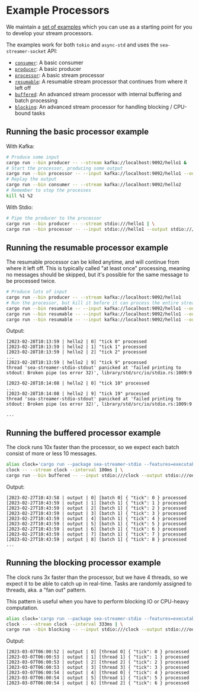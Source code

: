# Example Processors

We maintain a [set of examples](https://github.com/SeaQL/sea-streamer/tree/main/examples) which you can use as a starting point for you to develop your stream processors.

The examples work for both `tokio` and `async-std` and uses the `sea-streamer-socket` API:

+ [`consumer`](https://github.com/SeaQL/sea-streamer/blob/main/examples/src/bin/consumer.rs): A basic consumer
+ [`producer`](https://github.com/SeaQL/sea-streamer/blob/main/examples/src/bin/producer.rs): A basic producer
+ [`processor`](https://github.com/SeaQL/sea-streamer/blob/main/examples/src/bin/processor.rs): A basic stream processor
+ [`resumable`](https://github.com/SeaQL/sea-streamer/blob/main/examples/src/bin/resumable.rs): A resumable stream processor that continues from where it left off
+ [`buffered`](https://github.com/SeaQL/sea-streamer/blob/main/examples/src/bin/buffered.rs): An advanced stream processor with internal buffering and batch processing
+ [`blocking`](https://github.com/SeaQL/sea-streamer/blob/main/examples/src/bin/blocking.rs): An advanced stream processor for handling blocking / CPU-bound tasks

## Running the basic processor example

With Kafka:

```bash
# Produce some input
cargo run --bin producer -- --stream kafka://localhost:9092/hello1 &
# Start the processor, producing some output
cargo run --bin processor -- --input kafka://localhost:9092/hello1 --output kafka://localhost:9092/hello2 &
# Replay the output
cargo run --bin consumer -- --stream kafka://localhost:9092/hello2
# Remember to stop the processes
kill %1 %2
```

With Stdio:

```bash
# Pipe the producer to the processor
cargo run --bin producer -- --stream stdio:///hello1 | \
cargo run --bin processor -- --input stdio:///hello1 --output stdio:///hello2
```

## Running the resumable processor example

The resumable processor can be killed anytime, and will continue from where it left off.
This is typically called "at least once" processing, meaning no messages should be skipped,
but it's possible for the same message to be processed twice.

```bash
# Produce lots of input
cargo run --bin producer -- --stream kafka://localhost:9092/hello1
# Run the processor, but kill it before it can process the entire stream
cargo run --bin resumable -- --input kafka://localhost:9092/hello1 --output stdio:///hello2 | head -n 10
cargo run --bin resumable -- --input kafka://localhost:9092/hello1 --output stdio:///hello2 | head -n 10
cargo run --bin resumable -- --input kafka://localhost:9092/hello1 --output stdio:///hello2 | head -n 10
```

Output:

```log
[2023-02-28T10:13:59 | hello2 | 0] "tick 0" processed
[2023-02-28T10:13:59 | hello2 | 1] "tick 1" processed
[2023-02-28T10:13:59 | hello2 | 2] "tick 2" processed
...
[2023-02-28T10:13:59 | hello2 | 9] "tick 9" processed
thread 'sea-streamer-stdio-stdout' panicked at 'failed printing to stdout: Broken pipe (os error 32)', library/std/src/io/stdio.rs:1009:9

[2023-02-28T10:14:08 | hello2 | 0] "tick 10" processed
...
[2023-02-28T10:14:08 | hello2 | 9] "tick 19" processed
thread 'sea-streamer-stdio-stdout' panicked at 'failed printing to stdout: Broken pipe (os error 32)', library/std/src/io/stdio.rs:1009:9

...
```

## Running the buffered processor example

The clock runs 10x faster than the processor, so we expect each batch consist of more or less 10 messages.

```bash
alias clock='cargo run --package sea-streamer-stdio --features=executables --bin clock'
clock -- --stream clock --interval 100ms | \
cargo run --bin buffered -- --input stdio:///clock --output stdio:///output
```

Output:

```log
[2023-02-27T10:43:58 | output | 0] [batch 0] { "tick": 0 } processed
[2023-02-27T10:43:59 | output | 1] [batch 1] { "tick": 1 } processed
[2023-02-27T10:43:59 | output | 2] [batch 1] { "tick": 2 } processed
[2023-02-27T10:43:59 | output | 3] [batch 1] { "tick": 3 } processed
[2023-02-27T10:43:59 | output | 4] [batch 1] { "tick": 4 } processed
[2023-02-27T10:43:59 | output | 5] [batch 1] { "tick": 5 } processed
[2023-02-27T10:43:59 | output | 6] [batch 1] { "tick": 6 } processed
[2023-02-27T10:43:59 | output | 7] [batch 1] { "tick": 7 } processed
[2023-02-27T10:43:59 | output | 8] [batch 1] { "tick": 8 } processed
...
```

## Running the blocking processor example

The clock runs 3x faster than the processor, but we have 4 threads, so we expect it to be able to catch up in real-time. Tasks are randomly assigned to threads, aka. a "fan out" pattern.

This pattern is useful when you have to perform blocking IO or CPU-heavy computation.

```bash
alias clock='cargo run --package sea-streamer-stdio --features=executables --bin clock'
clock -- --stream clock --interval 333ms | \
cargo run --bin blocking -- --input stdio:///clock --output stdio:///output
```

Output:

```log
[2023-03-07T06:00:52 | output | 0] [thread 0] { "tick": 0 } processed
[2023-03-07T06:00:53 | output | 1] [thread 1] { "tick": 1 } processed
[2023-03-07T06:00:53 | output | 2] [thread 2] { "tick": 2 } processed
[2023-03-07T06:00:53 | output | 3] [thread 3] { "tick": 3 } processed
[2023-03-07T06:00:54 | output | 4] [thread 0] { "tick": 4 } processed
[2023-03-07T06:00:54 | output | 5] [thread 1] { "tick": 5 } processed
[2023-03-07T06:00:54 | output | 6] [thread 2] { "tick": 6 } processed
```
